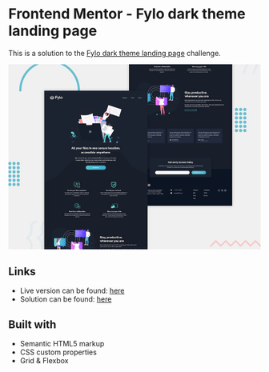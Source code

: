 # Frontend Mentor - Fylo dark theme landing page

This is a solution to the [Fylo dark theme landing page](https://www.frontendmentor.io/challenges/fylo-dark-theme-landing-page-5ca5f2d21e82137ec91a50fd) challenge.

![Design preview for the Single-page developer portfolio challenge](./design/desktop-preview.jpg)

## Links

- Live version can be found: [here]()
- Solution can be found: [here]()

## Built with

- Semantic HTML5 markup
- CSS custom properties
- Grid & Flexbox
